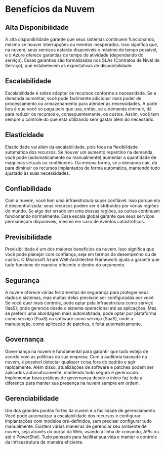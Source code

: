 # Benefícios da Nuvem

## Alta Disponibilidade
A alta disponibilidade garante que seus sistemas continuem funcionando, mesmo se houver interrupções ou eventos inesperados. Isso significa que, na nuvem, seus serviços estarão disponíveis o máximo de tempo possível, e o Azure oferece garantias de tempo de atividade (dependendo do serviço). Essas garantias são formalizadas nos SLAs (Contratos de Nível de Serviço), que estabelecem as expectativas de disponibilidade.

## Escalabilidade
Escalabilidade é sobre adaptar os recursos conforme a necessidade. Se a demanda aumentar, você pode facilmente adicionar mais poder de processamento ou armazenamento para atender às necessidades. A parte boa é que você só paga pelo que usa, então, se a demanda diminuir, dá para reduzir os recursos e, consequentemente, os custos. Assim, você tem sempre o controle do que está utilizando sem gastar além do necessário.

## Elasticidade
Elasticidade vai além da escalabilidade, pois foca na flexibilidade automática dos recursos. Se houver um aumento repentino na demanda, você pode (automaticamente ou manualmente) aumentar a quantidade de máquinas virtuais ou contêineres. Da mesma forma, se a demanda cair, dá para diminuir os recursos implantados de forma automática, mantendo tudo ajustado às suas necessidades.

## Confiabilidade
Com a nuvem, você tem uma infraestrutura super confiável. Isso porque ela é descentralizada: seus recursos podem ser distribuídos por várias regiões do mundo. Se algo der errado em uma dessas regiões, as outras continuam funcionando normalmente. Essa escala global garante que seus serviços permaneçam disponíveis, mesmo em caso de eventos catastróficos.

## Previsibilidade
Previsibilidade é um dos maiores benefícios da nuvem. Isso significa que você pode planejar com confiança, seja em termos de desempenho ou de custos. O Microsoft Azure Well-Architected Framework ajuda a garantir que tudo funcione de maneira eficiente e dentro do orçamento.

## Segurança
A nuvem oferece várias ferramentas de segurança para proteger seus dados e sistemas, mas muitas delas precisam ser configuradas por você. Se você quer mais controle, pode optar pela infraestrutura como serviço (IaaS), onde gerencia desde o sistema operacional até as aplicações. Mas, se preferir uma abordagem mais automatizada, pode optar por plataforma como serviço (PaaS) ou software como serviço (SaaS), onde a manutenção, como aplicação de patches, é feita automaticamente.

## Governança
Governança na nuvem é fundamental para garantir que tudo esteja de acordo com as políticas da sua empresa. Com a auditoria baseada na nuvem, é possível detectar qualquer coisa fora do padrão e agir rapidamente. Além disso, atualizações de software e patches podem ser aplicados automaticamente, mantendo tudo seguro e gerenciado. Implementar boas práticas de governança desde o início faz toda a diferença para manter sua presença na nuvem sempre em ordem.

## Gerenciabilidade
Um dos grandes pontos fortes da nuvem é a facilidade de gerenciamento. Você pode automatizar a escalabilidade dos recursos e configurar implantações com modelos pré-definidos, sem precisar configurar tudo manualmente. Existem várias maneiras de gerenciar seu ambiente de nuvem, seja através do portal da Web, usando a linha de comando, APIs ou até o PowerShell. Tudo pensado para facilitar sua vida e manter o controle da infraestrutura de maneira eficiente.
